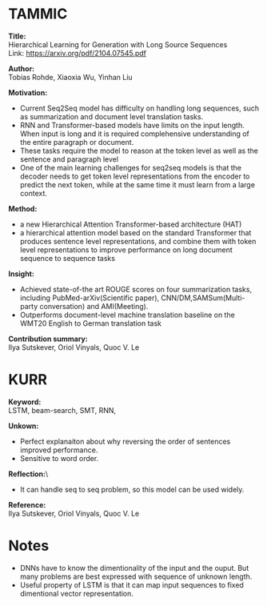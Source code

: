 # TAMMIC
**Title:**\
Hierarchical Learning for Generation with Long Source Sequences\
Link: https://arxiv.org/pdf/2104.07545.pdf

**Author:**\
Tobias Rohde, Xiaoxia Wu, Yinhan Liu

**Motivation:**
- Current Seq2Seq model has difficulty on handling long sequences, such as summarization and document level translation tasks.
- RNN and Transformer-based models have limits on the input length. When input is long and it is required complehensive understanding of the entire paragraph or document.
- These tasks require the model to reason at the token level as well as the sentence and paragraph level
- One of the main learning challenges for seq2seq models is that the decoder needs to get token level representations from the encoder to predict the next token, while at the same time it must learn from a large context.

**Method:**
- a new Hierarchical Attention Transformer-based architecture (HAT) 
- a hierarchical attention model based on the standard Transformer that produces sentence level representations, and combine them with token level representations to improve performance on long document sequence to sequence tasks

**Insight:**
- Achieved state-of-the art ROUGE scores on four summarization tasks, including PubMed-arXiv(Scientific paper), CNN/DM,SAMSum(Multi-party conversation) and AMI(Meeting).
- Outperforms document-level machine translation baseline on the WMT20 English to German translation task

**Contribution summary:**\
Ilya Sutskever, Oriol Vinyals, Quoc V. Le

# KURR
**Keyword:**\
LSTM, beam-search, SMT, RNN, 

**Unkown:**
- Perfect explanaiton about why reversing the order of sentences improved performance.
- Sensitive to word order.

**Reflection:**\
- It can handle seq to seq problem, so this model can be used widely.

**Reference:**\
Ilya Sutskever, Oriol Vinyals, Quoc V. Le

# Notes
- DNNs have to know the dimentionality of the input and the ouput. But many problems are best expressed with sequence of unknown length.
- Useful property of LSTM is that it can map input sequences to fixed dimentional vector representation.
